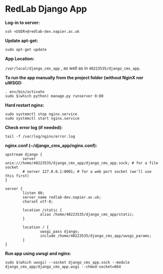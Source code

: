 # RedLab Django App

**Log-in to server:**

```shell
ssh <USER>@redlab-dev.napier.ac.uk
```

**Update apt-get:**

```shell
sudo apt-get update
```

**App Location:**

`/var/local/django_cms_app` , as well as in `40223535/django_cms_app`.

**To run the app manually from the project folder (without NginX nor uWSGI):**

```shell
. env/bin/activate
sudo $(which python) manage.py runserver 0:80
```

**Hard restart nginx:**

```shell
sudo systemctl stop nginx.service
sudo systemctl start nginx.service
```

**Check error log (if needed):**

```shell
tail -f /var/log/nginx/error.log
```

**nginx.conf (~/django_cms_app/nginx.conf):**

```shell
upstream django {
        server unix:///home/40223535/django_cms_app/django_cms_app.sock; # for a file socket
        # server 127.0.0.1:8001; # for a web port socket (we'll use this first)
}

server {
        listen 80;
        server_name redlab-dev.napier.ac.uk;
        charset utf-8;

        location /static {
                alias /home/40223535/django_cms_app/static;
        }

        location / {
                uwsgi_pass django;
                include /home/40223535/django_cms_app/uwsgi_params;
        }
}
```

**Run app using uwsgi and nginx:**

```shell
sudo $(which uwsgi) --socket django_cms_app.sock --module django_cms_app/django_cms_app.wsgi --chmod-socket=664
```

